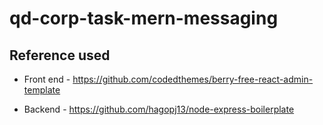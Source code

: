 # qd-corp-task-mern-messaging

## Reference used

- Front end - https://github.com/codedthemes/berry-free-react-admin-template

- Backend - https://github.com/hagopj13/node-express-boilerplate